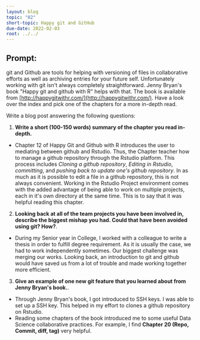 ```yaml
---
layout: blog
topic: "02"
short-topic: Happy git and GitHub
due-date: 2022-02-03
root: ../../
---
```


## Prompt:

git and Github are tools for helping with versioning of files in collaborative efforts as well as archiving entries for your future self. 
Unfortunately working with git isn't always completely straightforward. 
Jenny Bryan's book "Happy git and github with R" helps with that. The book is available from [http://happygitwithr.com/](http://happygitwithr.com/). Have a look over the index and pick one of the chapters for a more in-depth read.

Write a blog post answering the following questions: 

1. **Write a short (100-150 words) summary of the chapter you read in-depth.**
 - Chapter 12 of Happy Git and Github with R introduces the user to mediating between github and Rstudio. Thus, the Chapter teacher how to manage a github repository through the Rstudio platform. This process includes *Cloning a github repository*, *Editing in Rstudio*, *committing*, and *pushing back to update one's github repository*. In as much as it is possible to edit a file in a github repository, this is not always convenient. Working in the Rstudio Project environment comes with the added advantage of being able to work on multiple projects, each in it's own directory at the same time. This is to say that it was helpful reading this chapter. 

2. **Looking back at all of the team projects you have been involved in, describe the biggest mishap you had. Could that have been avoided using git? How?**. 
 - During my Senior year in College, I worked with a colleague to write a thesis in order to fulfill degree requirement. As it is usually the case, we had to work independently sometimes. Our biggest challenge was merging our works. Looking back, an introduction to git and github would have saved us from a lot of trouble and made working together more efficient. 

3. **Give an example of one new git feature that you learned about from Jenny Bryan's book.**.

 - Through Jenny Bryan's book, I got introduced to SSH keys. I was able to set up a SSH key. This helped in my effort to clones a github repository on Rstudio. 
 - Reading some chapters of the book introduced me to some useful Data Science 
collaborative practices. For example, I find <strong> Chapter 20 (Repo, Commit, diff, tag)</strong> very helpful. 
